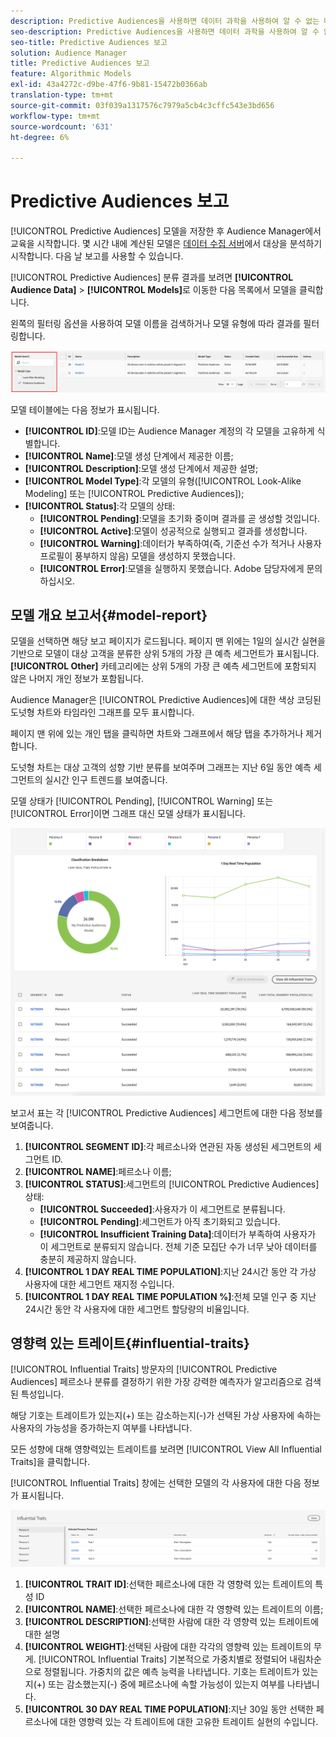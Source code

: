 ```yaml
---
description: Predictive Audiences을 사용하면 데이터 과학을 사용하여 알 수 없는 대상을 실시간으로 개별 성향으로 분류할 수 있습니다.
seo-description: Predictive Audiences을 사용하면 데이터 과학을 사용하여 알 수 없는 대상을 실시간으로 개별 성향으로 분류할 수 있습니다.
seo-title: Predictive Audiences 보고
solution: Audience Manager
title: Predictive Audiences 보고
feature: Algorithmic Models
exl-id: 43a4272c-d9be-47f6-9b81-15472b0366ab
translation-type: tm+mt
source-git-commit: 03f039a1317576c7979a5cb4c3cffc543e3bd656
workflow-type: tm+mt
source-wordcount: '631'
ht-degree: 6%

---
```


# Predictive Audiences 보고

[!UICONTROL Predictive Audiences] 모델을 저장한 후 Audience Manager에서 교육을 시작합니다. 몇 시간 내에 계산된 모델은 [데이터 수집 서버](https://docs.adobe.com/content/help/en/audience-manager/user-guide/reference/system-components/components-data-collection.html#dcs-pcs)에서 대상을 분석하기 시작합니다. 다음 날 보고를 사용할 수 있습니다.

[!UICONTROL Predictive Audiences] 분류 결과를 보려면 **[!UICONTROL Audience Data]** > **[!UICONTROL Models]**&#x200B;로 이동한 다음 목록에서 모델을 클릭합니다.

왼쪽의 필터링 옵션을 사용하여 모델 이름을 검색하거나 모델 유형에 따라 결과를 필터링합니다.

![predictive-audiences-filter](assets/predictive-audiences-filter-models.png)

모델 테이블에는 다음 정보가 표시됩니다.

* **[!UICONTROL ID]**:모델 ID는 Audience Manager 계정의 각 모델을 고유하게 식별합니다.
* **[!UICONTROL Name]**:모델 생성 단계에서 제공한 이름;
* **[!UICONTROL Description]**:모델 생성 단계에서 제공한 설명;
* **[!UICONTROL Model Type]**:각 모델의 유형([!UICONTROL Look-Alike Modeling] 또는  [!UICONTROL Predictive Audiences]);
* **[!UICONTROL Status]**:각 모델의 상태:
   * **[!UICONTROL Pending]**:모델을 초기화 중이며 결과를 곧 생성할 것입니다.
   * **[!UICONTROL Active]**:모델이 성공적으로 실행되고 결과를 생성합니다.
   * **[!UICONTROL Warning]**:데이터가 부족하여(즉, 기준선 수가 적거나 사용자 프로필이 풍부하지 않음) 모델을 생성하지 못했습니다.
   * **[!UICONTROL Error]**:모델을 실행하지 못했습니다. Adobe 담당자에게 문의하십시오.

## 모델 개요 보고서{#model-report}

모델을 선택하면 해당 보고 페이지가 로드됩니다. 페이지 맨 위에는 1일의 실시간 실현을 기반으로 모델이 대상 고객을 분류한 상위 5개의 가장 큰 예측 세그먼트가 표시됩니다. **[!UICONTROL Other]** 카테고리에는 상위 5개의 가장 큰 예측 세그먼트에 포함되지 않은 나머지 개인 정보가 포함됩니다.

Audience Manager은 [!UICONTROL Predictive Audiences]에 대한 색상 코딩된 도넛형 차트와 타임라인 그래프를 모두 표시합니다.

페이지 맨 위에 있는 개인 탭을 클릭하면 차트와 그래프에서 해당 탭을 추가하거나 제거합니다.

도넛형 차트는 대상 고객의 성향 기반 분류를 보여주며 그래프는 지난 6일 동안 예측 세그먼트의 실시간 인구 트렌드를 보여줍니다.

모델 상태가 [!UICONTROL Pending], [!UICONTROL Warning] 또는 [!UICONTROL Error]이면 그래프 대신 모델 상태가 표시됩니다.

![smart-persona-report](assets/predictive-audiences-report.png)

보고서 표는 각 [!UICONTROL Predictive Audiences] 세그먼트에 대한 다음 정보를 보여줍니다.

1. **[!UICONTROL SEGMENT ID]**:각 페르소나와 연관된 자동 생성된 세그먼트의 세그먼트 ID.
1. **[!UICONTROL NAME]**:페르소나 이름;
1. **[!UICONTROL STATUS]**:세그먼트의  [!UICONTROL Predictive Audiences] 상태:
   * **[!UICONTROL Succeeded]**:사용자가 이 세그먼트로 분류됩니다.
   * **[!UICONTROL Pending]**:세그먼트가 아직 초기화되고 있습니다.
   * **[!UICONTROL Insufficient Training Data]**:데이터가 부족하여 사용자가 이 세그먼트로 분류되지 않습니다. 전체 기준 모집단 수가 너무 낮아 데이터를 충분히 제공하지 않습니다.
1. **[!UICONTROL 1 DAY REAL TIME POPULATION]**:지난 24시간 동안 각 가상 사용자에 대한 세그먼트 재지정 수입니다.
1. **[!UICONTROL 1 DAY REAL TIME POPULATION %]**:전체 모델 인구 중 지난 24시간 동안 각 사용자에 대한 세그먼트 할당량의 비율입니다.

## 영향력 있는 트레이트{#influential-traits}

[!UICONTROL Influential Traits] 방문자의  [!UICONTROL Predictive Audiences] 페르소나 분류를 결정하기 위한 가장 강력한 예측자가 알고리즘으로 검색된 특성입니다.

해당 기호는 트레이트가 있는지(+) 또는 감소하는지(-)가 선택된 가상 사용자에 속하는 사용자의 가능성을 증가하는지 여부를 나타냅니다.

모든 성향에 대해 영향력있는 트레이트를 보려면 [!UICONTROL View All Influential Traits]을 클릭합니다.

[!UICONTROL Influential Traits] 창에는 선택한 모델의 각 사용자에 대한 다음 정보가 표시됩니다.

![영향력 있는 특성](assets/predictive-audiences-influential-traits.png)

1. **[!UICONTROL TRAIT ID]**:선택한 페르소나에 대한 각 영향력 있는 트레이트의 특성 ID
1. **[!UICONTROL NAME]**:선택한 페르소나에 대한 각 영향력 있는 트레이트의 이름;
1. **[!UICONTROL DESCRIPTION]**:선택한 사람에 대한 각 영향력 있는 트레이트에 대한 설명
1. **[!UICONTROL WEIGHT]**:선택된 사람에 대한 각각의 영향력 있는 트레이트의 무게. [!UICONTROL Influential Traits] 기본적으로 가중치별로 정렬되어 내림차순으로 정렬됩니다.  가중치의 값은 예측 능력을 나타냅니다. 기호는 트레이트가 있는지(+) 또는 감소했는지(-) 중에 페르소나에 속할 가능성이 있는지 여부를 나타냅니다.
1. **[!UICONTROL 30 DAY REAL TIME POPULATION]**:지난 30일 동안 선택한 페르소나에 대한 영향력 있는 각 트레이트에 대한 고유한 트레이트 실현의 수입니다.
